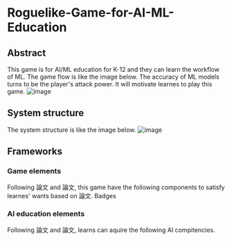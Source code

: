 # Roguelike-Game-for-AI-ML-Education
## Abstract
This game is for AI/ML education for K-12 and they can learn the workflow of ML.
The game flow is like the image below.
The accuracy of ML models turns to be the player's attack power.
It will motivate learnes to play this game.
![image](https://github.com/Ayana326/Roguelike-Game-for-AI-ML-Education/assets/120101889/41a6b873-b78f-4844-b7f8-026e8eaf7b4b)
## System structure
The system structure is like the image below.
![image](https://github.com/Ayana326/Roguelike-Game-for-AI-ML-Education/assets/120101889/91aac373-a322-4f4d-b674-2d4e5903a357)
## Frameworks
### Game elements
Following 論文 and 論文, this game have the following components to satisfy learnes' wants based on 論文.
Badges

### AI education elements
Following 論文 and 論文, learns can aquire the following AI compitencies.
